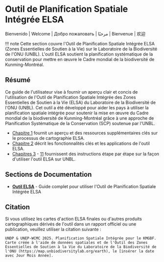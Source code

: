# Outil de Planification Spatiale Intégrée ELSA

Bienvenido | Welcome | Добро пожаловать | مرحبًا | Bienvenue | 欢迎

!!! note
    Cette section couvre l'Outil de Planification Spatiale Intégrée ELSA (Zones Essentielles de Soutien à la Vie) sur le Laboratoire de la Biodiversité de l'ONU (UNBL). L'outil ELSA soutient la planification systématique de la conservation pour mettre en œuvre le Cadre mondial de la biodiversité de Kunming-Montréal.

## Résumé

Ce guide de l'utilisateur vise à fournir un aperçu clair et concis de l'utilisation de l'Outil de Planification Spatiale Intégrée des Zones Essentielles de Soutien à la Vie (ELSA) du Laboratoire de la Biodiversité de l'ONU (UNBL). Cet outil a été développé pour aider les pays à utiliser la planification spatiale intégrée pour soutenir la mise en œuvre du Cadre mondial de la biodiversité de Kunming-Montréal grâce à une approche de Planification Systématique de la Conservation (SCP) soutenue par l'UNBL.

* [Chapitre 1](elsa/01_overview.md) fournit un aperçu et des ressources supplémentaires clés sur le processus de cartographie ELSA.
* [Chapitre 2](elsa/02_tool_purpose.md) décrit les fonctionnalités clés et les applications de l'outil ELSA.
* [Chapitres 3](elsa/03_registration.md) - [11](elsa/11_support.md) fournissent des instructions étape par étape sur la façon d'utiliser l'outil ELSA sur UNBL.

## Sections de Documentation

- **[Outil ELSA](elsa/index.md)** - Guide complet pour utiliser l'Outil de Planification Spatiale Intégrée ELSA

## Citation

Si vous utilisez les cartes d'action ELSA finales ou d'autres produits cartographiques dérivés de l'outil dans un rapport officiel ou une publication, veuillez utiliser la citation suivante :

```
UNDP & UNEP-WCMC 2025. Planification Spatiale Intégrée pour le KMGBF. Carte créée à l'aide de données spatiales et de l'Outil des Zones Essentielles de Soutien à la Vie du Laboratoire de la Biodiversité de l'ONU (https://map.unbiodiversitylab.org/earth), le [insérer la date avec Jour Mois Année].
```

